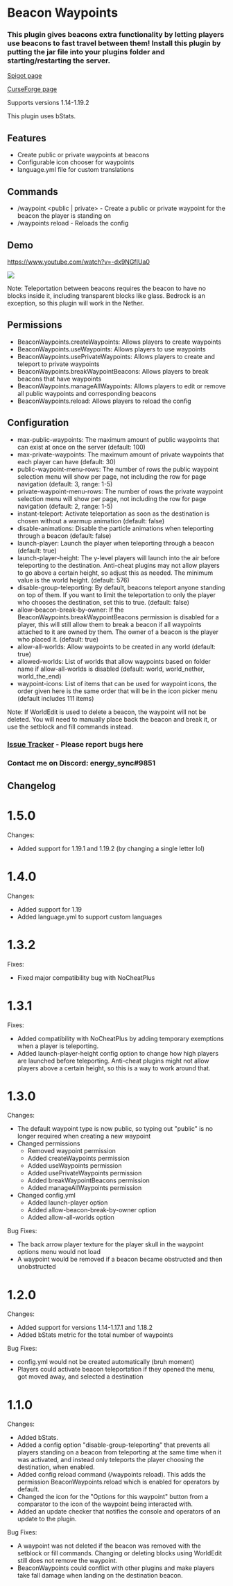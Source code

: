 # Beacon Waypoints
### This plugin gives beacons extra functionality by letting players use beacons to fast travel between them! Install this plugin by putting the jar file into your plugins folder and starting/restarting the server.

[Spigot page](https://www.spigotmc.org/resources/beaconwaypoints.99866/)

[CurseForge page](https://www.curseforge.com/minecraft/bukkit-plugins/beaconwaypoints)

Supports versions 1.14-1.19.2

This plugin uses bStats.

## Features
- Create public or private waypoints at beacons
- Configurable icon chooser for waypoints
- language.yml file for custom translations


## Commands
- /waypoint <name> <public | private> - Create a public or private waypoint for the beacon the player is standing on
- /waypoints reload - Reloads the config


## Demo
https://www.youtube.com/watch?v=-dx9NGfIUa0

[![](http://img.youtube.com/vi/-dx9NGfIUa0/0.jpg)](https://www.youtube.com/watch?v=-dx9NGfIUa0 "Beacon Waypoints Plugin")


Note: Teleportation between beacons requires the beacon to have no blocks inside it, including transparent blocks like glass. Bedrock is an exception, so this plugin will work in the Nether.



## Permissions
- BeaconWaypoints.createWaypoints: Allows players to create waypoints
- BeaconWaypoints.useWaypoints: Allows players to use waypoints
- BeaconWaypoints.usePrivateWaypoints: Allows players to create and teleport to private waypoints
- BeaconWaypoints.breakWaypointBeacons: Allows players to break beacons that have waypoints
- BeaconWaypoints.manageAllWaypoints: Allows players to edit or remove all public waypoints and corresponding beacons
- BeaconWaypoints.reload: Allows players to reload the config


## Configuration
- max-public-waypoints: The maximum amount of public waypoints that can exist at once on the server (default: 100)
- max-private-waypoints: The maximum amount of private waypoints that each player can have (default: 30)
- public-waypoint-menu-rows: The number of rows the public waypoint selection menu will show per page, not including the row for page navigation (default: 3, range: 1-5)
- private-waypoint-menu-rows: The number of rows the private waypoint selection menu will show per page, not including the row for page navigation (default: 2, range: 1-5)
- instant-teleport: Activate teleportation as soon as the destination is chosen without a warmup animation (default: false)
- disable-animations: Disable the particle animations when teleporting through a beacon (default: false)
- launch-player: Launch the player when teleporting through a beacon (default: true)
- launch-player-height: The y-level players will launch into the air before teleporting to the destination. Anti-cheat plugins may not allow players to go above a certain height, so adjust this as needed. The minimum value is the world height. (default: 576)
- disable-group-teleporting: By default, beacons teleport anyone standing on top of them. If you want to limit the teleportation to only the player who chooses the destination, set this to true. (default: false)
- allow-beacon-break-by-owner: If the BeaconWaypoints.breakWaypointBeacons permission is disabled for a player, this will still allow them to break a beacon if all waypoints attached to it are owned by them. The owner of a beacon is the player who placed it. (default: true)
- allow-all-worlds: Allow waypoints to be created in any world (default: true)
- allowed-worlds: List of worlds that allow waypoints based on folder name if allow-all-worlds is disabled (default: world, world_nether, world_the_end)
- waypoint-icons: List of items that can be used for waypoint icons, the order given here is the same order that will be in the icon picker menu (default includes 111 items)

Note: If WorldEdit is used to delete a beacon, the waypoint will not be deleted. You will need to manually place back the beacon and break it, or use the setblock and fill commands instead.

### [Issue Tracker](https://github.com/dawson-vilamaa/BeaconWaypoints/issues) - Please report bugs here
### Contact me on Discord: energy_sync#9851

## Changelog

# 1.5.0
Changes:
- Added support for 1.19.1 and 1.19.2 (by changing a single letter lol)

# 1.4.0
Changes:
- Added support for 1.19
- Added language.yml to support custom languages

# 1.3.2

Fixes:
- Fixed major compatibility bug with NoCheatPlus

# 1.3.1

Fixes:
- Added compatibility with NoCheatPlus by adding temporary exemptions when a player is teleporting.
- Added launch-player-height config option to change how high players are launched before teleporting. Anti-cheat plugins might not allow players above a certain height, so this is a way to work around that.

# 1.3.0

Changes:
- The default waypoint type is now public, so typing out "public" is no longer required when creating a new waypoint
- Changed permissions
    - Removed waypoint permission
    - Added createWaypoints permission
    - Added useWaypoints permission
    - Added usePrivateWaypoints permission
    - Added breakWaypointBeacons permission
    - Added manageAllWaypoints permission
- Changed config.yml
    - Added launch-player option
    - Added allow-beacon-break-by-owner option
    - Added allow-all-worlds option

Bug Fixes:
- The back arrow player texture for the player skull in the waypoint options menu would not load
- A waypoint would be removed if a beacon became obstructed and then unobstructed

# 1.2.0

Changes:
- Added support for versions 1.14-1.17.1 and 1.18.2
- Added bStats metric for the total number of waypoints

Bug Fixes:
- config.yml would not be created automatically (bruh moment)
- Players could activate beacon teleportation if they opened the menu, got moved away, and selected a destination

# 1.1.0
Changes:
- Added bStats.
- Added a config option "disable-group-teleporting" that prevents all players standing on a beacon from teleporting at the same time when it was activated, and instead only teleports the player choosing the destination, when enabled.
- Added config reload command (/waypoints reload). This adds the permission BeaconWaypoints.reload which is enabled for operators by default.
- Changed the icon for the "Options for this waypoint" button from a comparator to the icon of the waypoint being interacted with.
- Added an update checker that notifies the console and operators of an update to the plugin.

Bug Fixes:
- A waypoint was not deleted if the beacon was removed with the setblock or fill commands. Changing or deleting blocks using WorldEdit still does not remove the waypoint.
- BeaconWaypoints could conflict with other plugins and make players take fall damage when landing on the destination beacon.
